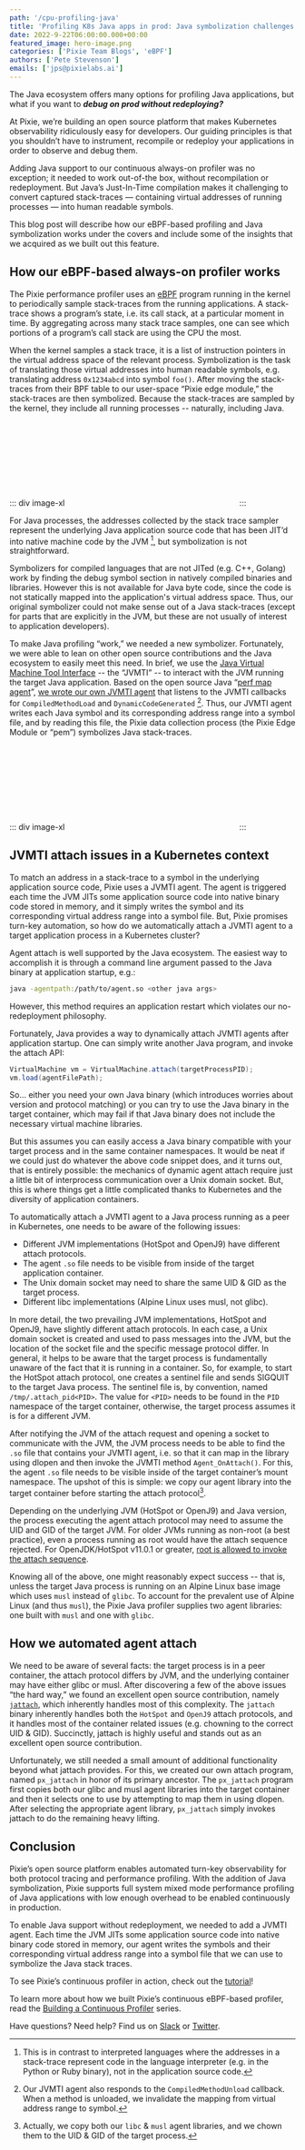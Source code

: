 ```yaml
---
path: '/cpu-profiling-java'
title: 'Profiling K8s Java apps in prod: Java symbolization challenges'
date: 2022-9-22T06:00:00.000+00:00
featured_image: hero-image.png
categories: ['Pixie Team Blogs', 'eBPF']
authors: ['Pete Stevenson']
emails: ['jps@pixielabs.ai']
---
```


The Java ecosystem offers many options for profiling Java applications, but what if you want to ***debug on prod without redeploying?***

At Pixie, we’re building an open source platform that makes Kubernetes observability ridiculously easy for developers. Our guiding principles is that you shouldn’t have to instrument, recompile or redeploy your applications in order to observe and debug them.

Adding Java support to our continuous always-on profiler was no exception; it needed to work out-of-the box, without recompilation or redeployment. But Java’s Just-In-Time compilation makes it challenging to convert captured stack-traces — containing virtual addresses of running processes — into human readable symbols.

This blog post will describe how our eBPF-based profiling and Java symbolization works under the covers and include some of the insights that we acquired as we built out this feature.

## How our eBPF-based always-on profiler works

The Pixie performance profiler uses an [eBPF](https://ebpf.io/) program running in the kernel to periodically sample stack-traces from the running applications. A stack-trace shows a program’s state, i.e. its call stack, at a particular moment in time. By aggregating across many stack trace samples, one can see which portions of a program’s call stack are using the CPU the most.

When the kernel samples a stack trace, it is a list of instruction pointers in the virtual address space of the relevant process. Symbolization is the task of translating those virtual addresses into human readable symbols, e.g. translating address `0x1234abcd` into symbol `foo()`. After moving the stack-traces from their BPF table to our user-space “Pixie edge module,” the stack-traces are then symbolized. Because the stack-traces are sampled by the kernel, they include all running processes -- naturally, including Java.

::: div image-xl
<svg title="Pixie’s continuous profiler uses eBPF to sample stack-traces. The stack-trace tables are then pushed to the user space where they are symbolized." src='pixie-profiler-ebpf.png' />
:::

For Java processes, the addresses collected by the stack trace sampler represent the underlying Java application source code that has been JIT’d into native machine code by the JVM [^1], but symbolization is not straightforward.

Symbolizers for compiled languages that are not JITed (e.g. C++, Golang) work by finding the debug symbol section in natively compiled binaries and libraries. However this is not available for Java byte code, since the code is not statically mapped into the application's virtual address space. Thus, our original symbolizer could not make sense out of a Java stack-traces (except for parts that are explicitly in the JVM, but these are not usually of interest to application developers).

To make Java profiling “work,” we needed a new symbolizer. Fortunately, we were able to lean on other open source contributions and the Java ecosystem to easily meet this need. In brief, we use the [Java Virtual Machine Tool Interface](https://docs.oracle.com/javase/8/docs/platform/jvmti/jvmti.html) -- the “JVMTI” -- to interact with the JVM running the target Java application. Based on the open source Java “[perf map agent](https://github.com/jvm-profiling-tools/perf-map-agent)”, [we wrote our own JVMTI agent](https://github.com/pixie-io/pixie/blob/main/src/stirling/source_connectors/perf_profiler/java/agent/agent.cc) that listens to the JVMTI callbacks for `CompiledMethodLoad` and `DynamicCodeGenerated` [^2]. Thus, our JVMTI agent writes each Java symbol and its corresponding address range into a symbol file, and by reading this file, the Pixie data collection process (the Pixie Edge Module or “pem”) symbolizes Java stack-traces.

::: div image-xl
<svg title="Using a JVMTI agent to extract symbols from JIT’d code in the Java Virtual Machine." src='jvmti-agent.png' />
:::

## JVMTI attach issues in a Kubernetes context

To match an address in a stack-trace to a symbol in the underlying application source code, Pixie uses a JVMTI agent. The agent is triggered each time the JVM JITs some application source code into native binary code stored in memory, and it simply writes the symbol and its corresponding virtual address range into a symbol file. But, Pixie promises turn-key automation, so how do we automatically attach a JVMTI agent to a target application process in a Kubernetes cluster?

Agent attach is well supported by the Java ecosystem. The easiest way to accomplish it is through a command line argument passed to the Java binary at application startup, e.g.:

```bash
java -agentpath:/path/to/agent.so <other java args>
```

However, this method requires an application restart which violates our no-redeployment philosophy.

Fortunately, Java provides a way to dynamically attach JVMTI agents after application startup. One can simply write another Java program, and invoke the attach API:

```java
VirtualMachine vm = VirtualMachine.attach(targetProcessPID);
vm.load(agentFilePath);
```

So... either you need your own Java binary (which introduces worries about version and protocol matching) or you can try to use the Java binary in the target container, which may fail if that Java binary does not include the necessary virtual machine libraries.

But this assumes you can easily access a Java binary compatible with your target process and in the same container namespaces. It would be neat if we could just do whatever the above code snippet does, and it turns out, that is entirely possible: the mechanics of dynamic agent attach require just a little bit of interprocess communication over a Unix domain socket. But, this is where things get a little complicated thanks to Kubernetes and the diversity of application containers.

To automatically attach a JVMTI agent to a Java process running as a peer in Kubernetes, one needs to be aware of the following issues:

- Different JVM implementations (HotSpot and OpenJ9) have different attach protocols.
- The agent `.so` file needs to be visible from inside of the target application container.
- The Unix domain socket may need to share the same UID & GID as the target process.
- Different libc implementations (Alpine Linux uses musl, not glibc).

In more detail, the two prevailing JVM implementations, HotSpot and OpenJ9, have slightly different attach protocols. In each case, a Unix domain socket is created and used to pass messages into the JVM, but the location of the socket file and the specific message protocol differ. In general, it helps to be aware that the target process is fundamentally unaware of the fact that it is running in a container. So, for example, to start the HotSpot attach protocol, one creates a sentinel file and sends SIGQUIT to the target Java process. The sentinel file is, by convention, named `/tmp/.attach_pid<PID>`. The value for `<PID>` needs to be found in the `PID` namespace of the target container, otherwise, the target process assumes it is for a different JVM.

After notifying the JVM of the attach request and opening a socket to communicate with the JVM, the JVM process needs to be able to find the `.so` file that contains your JVMTI agent, i.e. so that it can map in the library using dlopen and then invoke the JVMTI method `Agent_OnAttach()`. For this, the agent `.so` file needs to be visible inside of the target container’s mount namespace. The upshot of this is simple: we copy our agent library into the target container  before starting the attach protocol[^3].

Depending on the underlying JVM (HotSpot or OpenJ9) and Java version, the process executing the agent attach protocol may need to assume the UID and GID of the target JVM. For older JVMs running as non-root (a best practice), even a process running as root would have the attach sequence rejected. For OpenJDK/HotSpot v11.0.1 or greater, [root is allowed to invoke the attach sequence](https://bugs.openjdk.java.net/browse/JDK-8197387).

Knowing all of the above, one might reasonably expect success -- that is, unless the target Java process is running on an Alpine Linux base image which uses `musl` instead of `glibc`. To account for the prevalent use of Alpine Linux (and thus `musl`), the Pixie Java profiler supplies two agent libraries: one built with `musl` and one with `glibc`.

## How we automated agent attach

We need to be aware of several facts: the target process is in a peer container, the attach protocol differs by JVM, and the underlying container may have either glibc or musl. After discovering a few of the above issues “the hard way,” we found an excellent open source contribution, namely [`jattach`](https://github.com/apangin/jattach), which inherently handles most of this complexity. The `jattach` binary inherently handles both the `HotSpot` and `OpenJ9` attach protocols, and it handles most of the container related issues (e.g. chowning to the correct UID & GID). Succinctly, jattach is highly useful and stands out as an excellent open source contribution.

Unfortunately, we still needed a small amount of additional functionality beyond what jattach provides. For this, we created our own attach program, named `px_jattach` in honor of its primary ancestor. The `px_jattach` program first copies both our glibc and musl agent libraries into the target container and then it selects one to use by attempting to map them in using dlopen. After selecting the appropriate agent library, `px_jattach` simply invokes jattach to do the remaining heavy lifting.

## Conclusion

Pixie’s open source platform enables automated turn-key observability for both protocol tracing and performance profiling. With the addition of Java symbolization, Pixie supports full system mixed mode performance profiling of Java applications with low enough overhead to be enabled continuously in production.

To enable Java support without redeployment, we needed to add a JVMTI agent. Each time the JVM JITs some application source code into native binary code stored in memory, our agent writes the symbols and their corresponding virtual address range into a symbol file that we can use to symbolize the Java stack traces.

To see Pixie’s continuous profiler in action, check out the [tutorial](https://docs.px.dev/tutorials/pixie-101/profiler/)!

To learn more about how we built Pixie’s continuous eBPF-based profiler, read the [Building a Continuous Profiler](/cpu-profiling/) series.

Have questions? Need help? Find us on [Slack](https://slackin.px.dev/) or [Twitter](https://twitter.com/pixie_run).

[^1]: This is in contrast to interpreted languages where the addresses in a stack-trace represent code in the language interpreter (e.g. in the Python or Ruby binary), not in the application source code.

[^2]: Our JVMTI agent also responds to the `CompiledMethodUnload` callback. When a method is unloaded, we invalidate the mapping from virtual address range to symbol.

[^3]: Actually, we copy both our `libc` & `musl` agent libraries, and we chown them to the UID & GID of the target process.

